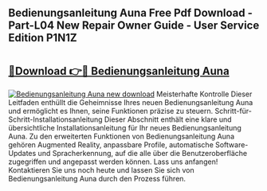 ## Bedienungsanleitung Auna Free Pdf Download - Part-L04 New Repair Owner Guide - User Service Edition P1N1Z

# <h2><a href="http://df4bkz.blite.top/?on=Bedienungsanleitung+Auna">🔗Download 👉🔴 Bedienungsanleitung Auna</a></h2>

[![Bedienungsanleitung Auna new download](https://i.imgur.com/lujVjoI.png)](http://df4bkz.blite.top/?on=Bedienungsanleitung+Auna)
Meisterhafte Kontrolle Dieser Leitfaden enthüllt die Geheimnisse Ihres neuen Bedienungsanleitung Auna und ermöglicht es Ihnen, seine Funktionen präzise zu steuern. Schritt-für-Schritt-Installationsanleitung Dieser Abschnitt enthält eine klare und übersichtliche Installationsanleitung für Ihr neues Bedienungsanleitung Auna. Zu den erweiterten Funktionen von Bedienungsanleitung Auna gehören Augmented Reality, anpassbare Profile, automatische Software-Updates und Spracherkennung, auf die alle über die Benutzeroberfläche zugegriffen und angepasst werden können. Lass uns anfangen! Kontaktieren Sie uns noch heute und lassen Sie sich von Bedienungsanleitung Auna durch den Prozess führen.
